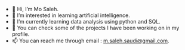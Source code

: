 - 👋 Hi, I’m Mo Saleh.
- 👀 I’m interested in learning artificial intelligence.
- 🌱 I’m currently learning data analysis using python and SQL.
- 🌱 You can check some of the projects I have been working on in my profile.
- 📫 You can reach me through email : m.saleh.saudi@gmail.com.

